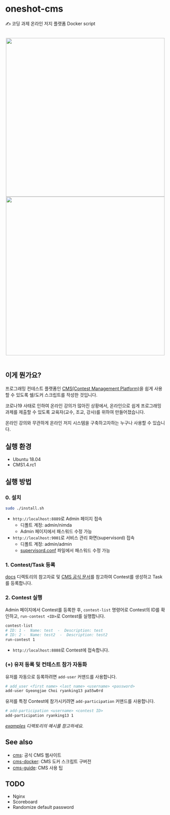 # oneshot-cms

✍️ 코딩 과제 온라인 저지 플랫폼 Docker script

<br/>
<div style="text-align: center;">
<img src="http://cms-dev.github.io/screenshots/cws2.png" width="500"/>
<img src="http://cms-dev.github.io/screenshots/cws3.png" width="500"/>
</div>
<br/>

## 이게 뭔가요?

프로그래밍 컨테스트 플랫폼인 [CMS(Contest Management Platform)](http://cms-dev.github.io/)을
쉽게 사용할 수 있도록 쉘/도커 스크립트를 작성한 것입니다.

코로나19 사태로 인하여 온라인 강의가 많아진 상황에서,
온라인으로 쉽게 프로그래밍 과제를 제출할 수 있도록 교육자(교수, 조교, 강사)를 위하여 만들어졌습니다.

온라인 강의와 무관하게 온라인 저지 시스템을 구축하고자하는 누구나 사용할 수 있습니다.

## 실행 환경

- Ubuntu 18.04
- CMS1.4.rc1

## 실행 방법

### 0. 설치

```sh
sudo ./install.sh
```

- `http://localhost:8889`로 Admin 페이지 접속
  - 디폴트 계정: admin/nimda
  - Admin 페이지에서 패스워드 수정 가능
- `http://localhost:9001`로 서비스 관리 화면(supervisord) 접속
  - 디폴트 계정: admin/admin
  - [supervisord.conf](./cms-docker/supervisord.conf) 파일에서 패스워드 수정 가능

### 1. Contest/Task 등록

[docs](./docs) 디렉토리의 참고자료 및 [CMS 공식 문서](https://cms.readthedocs.io/en/v1.4/index.html)를 참고하여
Contest를 생성하고 Task를 등록합니다.

### 2. Contest 실행

Admin 페이지에서 Contest를 등록한 후, `contest-list` 명령어로 Contest의 ID를 확인하고,
`run-contest <ID>`로 Contest를 실행합니다.

```sh
contest-list
# ID: 1 -  Name: test  -  Description: test
# ID: 2 -  Name: test2  -  Description: test2
run-contest 1
```

- `http://localhost:8888`로 Contest에 접속합니다.

### (+) 유저 등록 및 컨테스트 참가 자동화

유저를 자동으로 등록하려면 `add-user` 커맨드를 사용합니다.

```sh
# add_user <first name> <last name> <username> <password>
add-user Gyeongjae Choi ryanking13 pa55w0rd
```

유저를 특정 Contest에 참가시키려면 `add-participation` 커맨드를 사용합니다.

```sh
# add-participation <username> <contest ID>
add-participation ryanking13 1
```

_[examples](./examples) 디렉토리의 예시를 참고하세요._

## See also

- [cms](http://cms-dev.github.io/): 공식 CMS 웹사이트
- [cms-docker](https://github.com/algorithm-ninja/cms-docker): CMS 도커 스크립트 구버전
- [cms-guide](https://github.com/ryanking13/cms-guide): CMS 사용 팁


## TODO

- Nginx
- Scoreboard
- Randomize default password